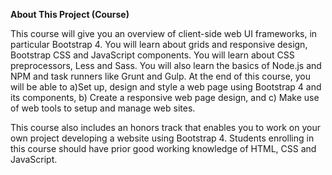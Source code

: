 **About This Project (Course)**

This course will give you an overview of client-side web UI frameworks, in particular Bootstrap 4. You will learn about grids and responsive design, Bootstrap CSS and JavaScript components. You will learn about CSS preprocessors, Less and Sass. You will also learn the basics of Node.js and NPM and task runners like Grunt and Gulp.
At the end of this course, you will be able to a)Set up, design and style a web page using Bootstrap 4 and its components, b) Create a responsive web page design, and c) Make use of web tools to setup and manage web sites.

This course also includes an honors track that enables you to work on your own project developing a website using Bootstrap 4.
Students enrolling in this course should have prior good working knowledge of HTML, CSS and JavaScript.
